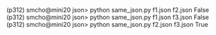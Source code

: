 (p312) smcho@mini20 json> python same_json.py f1.json f2.json 
False
(p312) smcho@mini20 json> python same_json.py f1.json f3.json 
False
(p312) smcho@mini20 json> python same_json.py f2.json f3.json
True